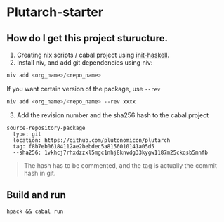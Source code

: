 # Plutarch-starter

## How do I get this project sturucture.
1. Creating nix scripts / cabal project using [init-haskell](https://github.com/masaeedu/init-haskell).
2. Install niv, and add git dependencies using niv:
```sh
niv add <org_name>/<repo_name>
```
If you want certain version of the package, use `--rev`
```sh
niv add <org_name>/<repo_name> --rev xxxx
```
3. Add the revision number and the sha256 hash to the cabal.project
```
source-repository-package
  type: git
  location: https://github.com/plutonomicon/plutarch
  tag: f8b7eb06184112ae2bebdec5a8156010141a05d5
  --sha256: 1vkhcj7rhxdzzxl5mgc1nhj8knvdg33kygw1187m25ckqsb5mnfb
```
> The hash has to be commented, and the tag is actually the commit hash in git.

## Build and run
```
hpack && cabal run
```